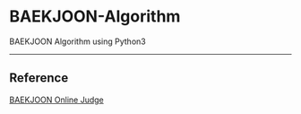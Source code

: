 # BAEKJOON-Algorithm
BAEKJOON Algorithm using Python3

<hr>

## Reference
[BAEKJOON Online Judge](https://www.acmicpc.net/)
